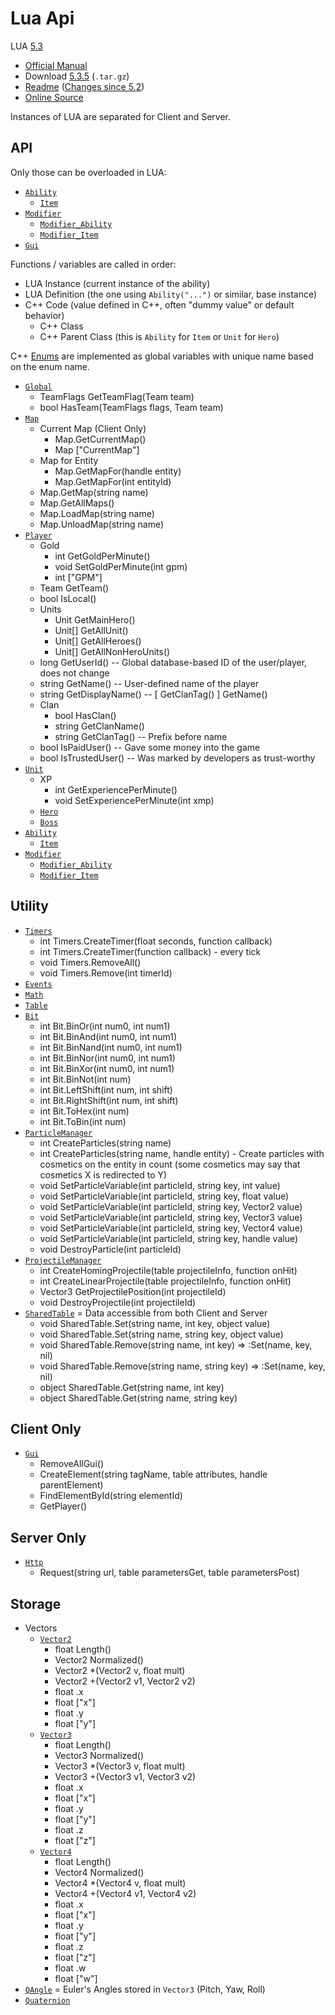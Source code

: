 # Lua Api

LUA [5.3](https://www.lua.org/versions.html#5.3)
- [Official Manual](https://www.lua.org/manual/5.3/)
- Download [5.3.5](https://www.lua.org/ftp/lua-5.3.5.tar.gz) (`.tar.gz`)
- [Readme](https://www.lua.org/manual/5.3/readme.html) ([Changes since 5.2](https://www.lua.org/manual/5.3/readme.html#changes))
- [Online Source](https://www.lua.org/source/5.3/)

Instances of LUA are separated for Client and Server.

## API

Only those can be overloaded in LUA:
 
- [`Ability`](Ability/README.md)
  - [`Item`](Item/README.md)
- [`Modifier`](Modifier/README.md)
  - [`Modifier_Ability`](Modifier/Ability/README.md)
  - [`Modifier_Item`](Modifier/Item/README.md)
- [`Gui`](Gui/README.md)

Functions / variables are called in order:

- LUA Instance (current instance of the ability)
- LUA Definition (the one using `Ability("...")` or similar, base instance)
- C++ Code (value defined in C++, often "dummy value" or default behavior)
  - C++ Class
  - C++ Parent Class (this is `Ability` for `Item` or `Unit` for `Hero`)

C++ [Enums](Enums/README.md) are implemented as global variables with unique name based on the enum name.

- [`Global`](Global/README.md)
  - TeamFlags GetTeamFlag(Team team)
  - bool HasTeam(TeamFlags flags, Team team)
- [`Map`](Map/README.md)
  - Current Map (Client Only)
    - Map.GetCurrentMap()
    - Map ["CurrentMap"]
  - Map for Entity
    - Map.GetMapFor(handle entity)
    - Map.GetMapFor(int entityId)
  - Map.GetMap(string name)
  - Map.GetAllMaps()
  - Map.LoadMap(string name)
  - Map.UnloadMap(string name)
- [`Player`](Player/README.md)
  - Gold
    - int GetGoldPerMinute()
    - void SetGoldPerMinute(int gpm)
    - int ["GPM"]
  - Team GetTeam()
  - bool IsLocal()
  - Units
    - Unit GetMainHero()
    - Unit[] GetAllUnit()
    - Unit[] GetAllHeroes()
    - Unit[] GetAllNonHeroUnits()
  - long GetUserId() -- Global database-based ID of the user/player, does not change
  - string GetName() -- User-defined name of the player
  - string GetDisplayName() -- [ GetClanTag() ] GetName()
  - Clan
    - bool HasClan()
    - string GetClanName()
    - string GetClanTag() -- Prefix before name
  - bool IsPaidUser() -- Gave some money into the game
  - bool IsTrustedUser() -- Was marked by developers as trust-worthy
- [`Unit`](Unit/README.md)
  - XP
    - int GetExperiencePerMinute()
    - void SetExperiencePerMinute(int xmp)
  - [`Hero`](Hero/README.md)
  - [`Boss`](Boss/README.md)
- [`Ability`](Ability/README.md)
  - [`Item`](Item/README.md) 
- [`Modifier`](Modifier/README.md)
  - [`Modifier_Ability`](Modifier/Ability/README.md)
  - [`Modifier_Item`](Modifier/Item/README.md)

## Utility
- [`Timers`](Timers/README.md)
  - int Timers.CreateTimer(float seconds, function callback)
  - int Timers.CreateTimer(function callback) - every tick
  - void Timers.RemoveAll()
  - void Timers.Remove(int timerId)
- [`Events`](Events/README.md)
- [`Math`](https://www.lua.org/manual/5.3/manual.html#6.7)
- [`Table`](https://www.lua.org/manual/5.3/manual.html#6.6)
- [`Bit`](Bit/README.md)
  - int Bit.BinOr(int num0, int num1)
  - int Bit.BinAnd(int num0, int num1)
  - int Bit.BinNand(int num0, int num1)
  - int Bit.BinNor(int num0, int num1)
  - int Bit.BinXor(int num0, int num1)
  - int Bit.BinNot(int num)
  - int Bit.LeftShift(int num, int shift)
  - int Bit.RightShift(int num, int shift)
  - int Bit.ToHex(int num)
  - int Bit.ToBin(int num)
- [`ParticleManager`](ParticleManager/README.md)
  - int CreateParticles(string name)
  - int CreateParticles(string name, handle entity) - Create particles with cosmetics on the entity in count (some cosmetics may say that cosmetics X is redirected to Y)
  - void SetParticleVariable(int particleId, string key, int value)
  - void SetParticleVariable(int particleId, string key, float value)
  - void SetParticleVariable(int particleId, string key, Vector2 value)
  - void SetParticleVariable(int particleId, string key, Vector3 value)
  - void SetParticleVariable(int particleId, string key, Vector4 value)
  - void SetParticleVariable(int particleId, string key, handle value)
  - void DestroyParticle(int particleId)
- [`ProjectileManager`](ProjectileManager/README.md)
  - int CreateHomingProjectile(table projectileInfo, function onHit)
  - int CreateLinearProjectile(table projectileInfo, function onHit)
  - Vector3 GetProjectilePosition(int projectileId)
  - void DestroyProjectile(int projectileId)
- [`SharedTable`](SharedTable/README.md) = Data accessible from both Client and Server
  - void SharedTable.Set(string name, int key, object value)
  - void SharedTable.Set(string name, string key, object value)
  - void SharedTable.Remove(string name, int key) => :Set(name, key, nil)
  - void SharedTable.Remove(string name, string key) => :Set(name, key, nil)
  - object SharedTable.Get(string name, int key)
  - object SharedTable.Get(string name, string key)

## Client Only
- [`Gui`](Gui/README.md)
  - RemoveAllGui()
  - CreateElement(string tagName, table attributes, handle parentElement)
  - FindElementById(string elementId)
  - GetPlayer()

## Server Only
- [`Http`](Http/README.md)
  - Request(string url, table parametersGet, table parametersPost)

## Storage
- Vectors
  - [`Vector2`](Vector2/README.md)
    - float Length()
    - Vector2 Normalized()
    - Vector2 *(Vector2 v, float mult)
    - Vector2 +(Vector2 v1, Vector2 v2)
    - float .x
    - float ["x"]
    - float .y
    - float ["y"]
  - [`Vector3`](Vector3/README.md)
    - float Length()
    - Vector3 Normalized()
    - Vector3 *(Vector3 v, float mult)
    - Vector3 +(Vector3 v1, Vector3 v2)
    - float .x
    - float ["x"]
    - float .y
    - float ["y"]
    - float .z
    - float ["z"]
  - [`Vector4`](Vector4/README.md)
    - float Length()
    - Vector4 Normalized()
    - Vector4 *(Vector4 v, float mult)
    - Vector4 +(Vector4 v1, Vector4 v2)
    - float .x
    - float ["x"]
    - float .y
    - float ["y"]
    - float .z
    - float ["z"]
    - float .w
    - float ["w"]
- [`QAngle`](QAngle/README.md) = Euler's Angles stored in `Vector3` (Pitch, Yaw, Roll)
- [`Quaternion`](Quaternion/README.md)
